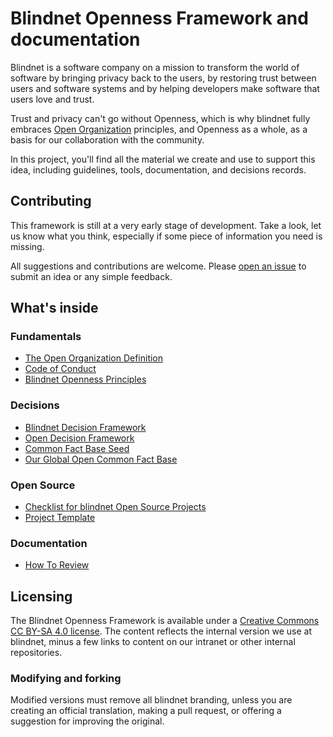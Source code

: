 # Blindnet Openness Framework and documentation

Blindnet is a software company on a mission to transform the world of software by bringing privacy back to the users, by restoring trust between users and software systems and by helping developers make software that users love and trust.

Trust and privacy can't go without Openness, which is why blindnet fully embraces [Open Organization](./definition.md) principles, and Openness as a whole, as a basis for our collaboration with the community.

In this project, you'll find all the material we create and use to support this idea, including guidelines, tools, documentation, and decisions records.

## Contributing

This framework is still at a very early stage of development. Take a look, let us know what you think, especially if some piece of information you need is missing.

All suggestions and contributions are welcome. Please [open an issue](https://github.com/blindnet-io/openness/issues/new) to submit an idea or any simple feedback.

## What's inside

### Fundamentals

- [The Open Organization Definition](./definition.md)
- [Code of Conduct](./CODE_OF_CONDUCT.md)
- [Blindnet Openness Principles](./principles.md)

### Decisions

- [Blindnet Decision Framework](./Decisions/README.md)
- [Open Decision Framework](./Decisions/OPEN-DECISIONS.md)
- [Common Fact Base Seed](./Decisions/CFB-seed/)
- [Our Global Open Common Fact Base](./Decisions/)

### Open Source

- [Checklist for blindnet Open Source Projects](./OpenSource/checkllist.md)
- [Project Template](./OpenSource/template/)

### Documentation

- [How To Review](./docs/PR-review.md)

## Licensing

The Blindnet Openness Framework is available under a [Creative Commons CC BY-SA 4.0 license](http://creativecommons.org/licenses/by-sa/4.0/). The content reflects the internal version we use at blindnet, minus a few links to content on our intranet or other internal repositories.

### Modifying and forking

Modified versions must remove all blindnet branding, unless you are creating an official translation, making a pull request, or offering a suggestion for improving the original.
